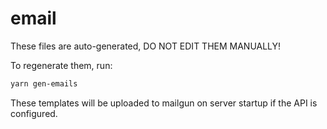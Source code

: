 # email

These files are auto-generated, DO NOT EDIT THEM MANUALLY!

To regenerate them, run:

```sh
yarn gen-emails
```

These templates will be uploaded to mailgun on server startup if the API is configured.
